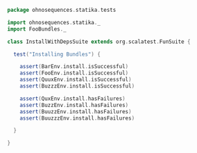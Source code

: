 
```scala
package ohnosequences.statika.tests

import ohnosequences.statika._
import FooBundles._

class InstallWithDepsSuite extends org.scalatest.FunSuite {

  test("Installing Bundles") {

    assert(BarEnv.install.isSuccessful)
    assert(FooEnv.install.isSuccessful)
    assert(QuuxEnv.install.isSuccessful)
    assert(BuzzzEnv.install.isSuccessful)

    assert(QuxEnv.install.hasFailures)
    assert(BuzzEnv.install.hasFailures)
    assert(BuuzzEnv.install.hasFailures)
    assert(BuuzzzEnv.install.hasFailures)

  }

}

```




[main/scala/ohnosequences/statika/aws/amis.scala]: ../../main/scala/ohnosequences/statika/aws/amis.scala.md
[main/scala/ohnosequences/statika/aws/package.scala]: ../../main/scala/ohnosequences/statika/aws/package.scala.md
[main/scala/ohnosequences/statika/bundles.scala]: ../../main/scala/ohnosequences/statika/bundles.scala.md
[main/scala/ohnosequences/statika/compatibles.scala]: ../../main/scala/ohnosequences/statika/compatibles.scala.md
[main/scala/ohnosequences/statika/instructions.scala]: ../../main/scala/ohnosequences/statika/instructions.scala.md
[main/scala/ohnosequences/statika/package.scala]: ../../main/scala/ohnosequences/statika/package.scala.md
[main/scala/ohnosequences/statika/results.scala]: ../../main/scala/ohnosequences/statika/results.scala.md
[test/scala/BundleTest.scala]: BundleTest.scala.md
[test/scala/InstallWithDepsSuite.scala]: InstallWithDepsSuite.scala.md
[test/scala/InstallWithDepsSuite_Aux.scala]: InstallWithDepsSuite_Aux.scala.md
[test/scala/instructions.scala]: instructions.scala.md